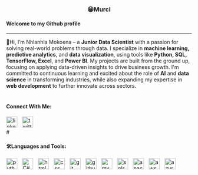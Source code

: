 <h3 align="center">😁Murci</h3>
<h4>Welcome to my Github profile</h4>

<hr>

<p>👋Hi, I’m Nhlanhla Mokoena – a <strong>Junior Data Scientist</strong> with a passion for solving real-world problems through data. I specialize in <strong>machine learning, predictive analytics</strong>, and <strong>data visualization</strong>, using tools like <strong>Python, SQL, TensorFlow, Excel</strong>, and <strong>Power BI</strong>. My projects are built from the ground up, focusing on applying data-driven insights to drive business growth. I'm committed to continuous learning and excited about the role of <strong>AI</strong> and <strong>data science</strong> in transforming industries, while also expanding my expertise in <strong>web development</strong> to further innovate across sectors.</p>

#

<h4>Connect With Me:</h4>
<a href="https://www.linkedin.com/in/nhlanhla-mokoena-32b22b174/" target="_blank" rel="noopener noreferrer">
    <img align="left" alt="linkedin" width="30px" style="padding-right:10px;" src="https://cdn.jsdelivr.net/gh/devicons/devicon@latest/icons/linkedin/linkedin-original.svg" />
</a>
<a href="https://twitter.com/960918mokoena" target="_blank" rel="noopener noreferrer">
    <img align="left" alt="twitter" width="30px" style="padding-right:10px;" src="https://cdn.jsdelivr.net/gh/devicons/devicon@latest/icons/twitter/twitter-original.svg" />
</a>
<br><br>
#

<h4>🛠️Languages and Tools:</h4>

<img align="left" alt="python" width="30px" style="padding-right:10px;" src="https://cdn.jsdelivr.net/gh/devicons/devicon@latest/icons/python/python-original.svg" />
<img align="left" alt="C#" width="30px" style="padding-right:10px;" src="https://cdn.jsdelivr.net/gh/devicons/devicon@latest/icons/csharp/csharp-original.svg" />
<img align="left" alt="html" width="30px" style="padding-right:10px;" src="https://cdn.jsdelivr.net/gh/devicons/devicon@latest/icons/html5/html5-original.svg" />
<img align="left" alt="css" width="30px" style="padding-right:10px;" src="https://cdn.jsdelivr.net/gh/devicons/devicon@latest/icons/css3/css3-original.svg" />
<img align="left" alt="git" width="30px" style="padding-right:10px;" src="https://cdn.jsdelivr.net/gh/devicons/devicon@latest/icons/git/git-original.svg" />
<img align="left" alt="github" width="30px" style="padding-right:10px;" src="https://cdn.jsdelivr.net/gh/devicons/devicon@latest/icons/github/github-original.svg" />
<img align="left" alt="mysql" width="30px" style="padding-right:10px;" src="https://cdn.jsdelivr.net/gh/devicons/devicon@latest/icons/mysql/mysql-original-wordmark.svg" /> 
<img align="left" alt="sqlserver" width="30px" style="padding-right:10px;" src="https://cdn.jsdelivr.net/gh/devicons/devicon@latest/icons/microsoftsqlserver/microsoftsqlserver-original.svg" />
<img align="left" alt="anaconda" width="30px" style="padding-right:10px;" src="https://cdn.jsdelivr.net/gh/devicons/devicon@latest/icons/anaconda/anaconda-original-wordmark.svg" />
<img align="left" alt="aws" width="30px" style="padding-right:10px;" src="https://cdn.jsdelivr.net/gh/devicons/devicon@latest/icons/amazonwebservices/amazonwebservices-original-wordmark.svg" />
<img align="left" alt="azure" width="30px" style="padding-right:10px;" src="https://cdn.jsdelivr.net/gh/devicons/devicon@latest/icons/azure/azure-original.svg" />



          


          
          
          
          
